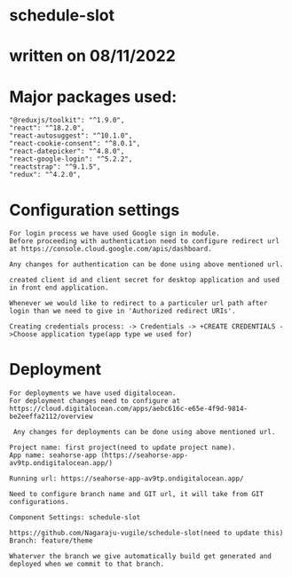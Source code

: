 # schedule-slot

# written on 08/11/2022

# Major packages used:
    "@reduxjs/toolkit": "^1.9.0",
    "react": "^18.2.0",
    "react-autosuggest": "^10.1.0",
    "react-cookie-consent": "^8.0.1",
    "react-datepicker": "^4.8.0",
    "react-google-login": "^5.2.2",
    "reactstrap": "^9.1.5",
    "redux": "^4.2.0",

# Configuration settings

    For login process we have used Google sign in module.
    Before proceeding with authentication need to configure redirect url at https://console.cloud.google.com/apis/dashboard.

    Any changes for authentication can be done using above mentioned url.

    created client id and client secret for desktop application and used in front end application.

    Whenever we would like to redirect to a particuler url path after login than we need to give in 'Authorized redirect URIs'.

    Creating credentials process: -> Credentials -> +CREATE CREDENTIALS ->Choose application type(app type we used for)

# Deployment
    For deployments we have used digitalocean.
    For deployment changes need to configure at https://cloud.digitalocean.com/apps/aebc616c-e65e-4f9d-9814-be2eeffa2112/overview

     Any changes for deployments can be done using above mentioned url.

    Project name: first project(need to update project name).
    App name: seahorse-app (https://seahorse-app-av9tp.ondigitalocean.app/)

    Running url: https://seahorse-app-av9tp.ondigitalocean.app/

    Need to configure branch name and GIT url, it will take from GIT configurations.

    Component Settings: schedule-slot

    https://github.com/Nagaraju-vugile/schedule-slot(need to update this)
    Branch: feature/theme

    Whaterver the branch we give automatically build get generated and deployed when we commit to that branch.